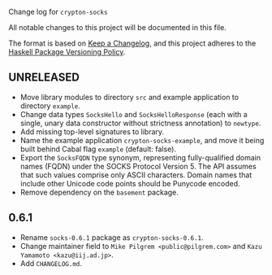Change log for `crypton-socks`

All notable changes to this project will be documented in this file.

The format is based on [Keep a Changelog](https://keepachangelog.com/en/1.0.0/),
and this project adheres to the
[Haskell Package Versioning Policy](https://pvp.haskell.org/).

## UNRELEASED

* Move library modules to directory `src` and example application to directory
  `example`.
* Change data types `SocksHello` and `SocksHelloResponse` (each with a single,
  unary data constructor without strictness annotation) to `newtype`.
* Add missing top-level signatures to library.
* Name the example application `crypton-socks-example`, and move it being built
  behind Cabal flag `example` (default: false).
* Export the `SocksFQDN` type synonym, representing fully-qualified domain names
  (FQDN) under the SOCKS Protocol Version 5. The API assumes that such values
  comprise only ASCII characters. Domain names that include other Unicode code
  points should be Punycode encoded.
* Remove dependency on the `basement` package.

## 0.6.1

* Rename `socks-0.6.1` package as `crypton-socks-0.6.1`.
* Change maintainer field to `Mike Pilgrem <public@pilgrem.com>` and
  `Kazu Yamamoto <kazu@iij.ad.jp>`.
* Add `CHANGELOG.md`.
